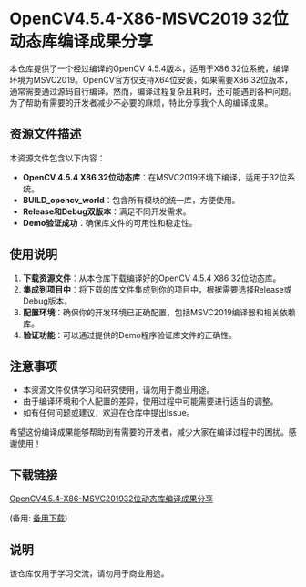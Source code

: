 # OpenCV4.5.4-X86-MSVC2019 32位动态库编译成果分享

本仓库提供了一个经过编译的OpenCV 4.5.4版本，适用于X86 32位系统，编译环境为MSVC2019。OpenCV官方仅支持X64位安装，如果需要X86 32位版本，通常需要通过源码自行编译。然而，编译过程复杂且耗时，还可能遇到各种问题。为了帮助有需要的开发者减少不必要的麻烦，特此分享我个人的编译成果。

## 资源文件描述

本资源文件包含以下内容：

- **OpenCV 4.5.4 X86 32位动态库**：在MSVC2019环境下编译，适用于32位系统。
- **BUILD_opencv_world**：包含所有模块的统一库，方便使用。
- **Release和Debug双版本**：满足不同开发需求。
- **Demo验证成功**：确保库文件的可用性和稳定性。

## 使用说明

1. **下载资源文件**：从本仓库下载编译好的OpenCV 4.5.4 X86 32位动态库。
2. **集成到项目中**：将下载的库文件集成到你的项目中，根据需要选择Release或Debug版本。
3. **配置环境**：确保你的开发环境已正确配置，包括MSVC2019编译器和相关依赖库。
4. **验证功能**：可以通过提供的Demo程序验证库文件的正确性。

## 注意事项

- 本资源文件仅供学习和研究使用，请勿用于商业用途。
- 由于编译环境和个人配置的差异，使用过程中可能需要进行适当的调整。
- 如有任何问题或建议，欢迎在仓库中提出Issue。

希望这份编译成果能够帮助到有需要的开发者，减少大家在编译过程中的困扰。感谢使用！

## 下载链接
[OpenCV4.5.4-X86-MSVC201932位动态库编译成果分享](https://pan.quark.cn/s/a1efc7dd69da) 

(备用: [备用下载](https://pan.baidu.com/s/15J0SEHp2yKo-zWxrIsCIfw?pwd=1234))

## 说明

该仓库仅用于学习交流，请勿用于商业用途。
